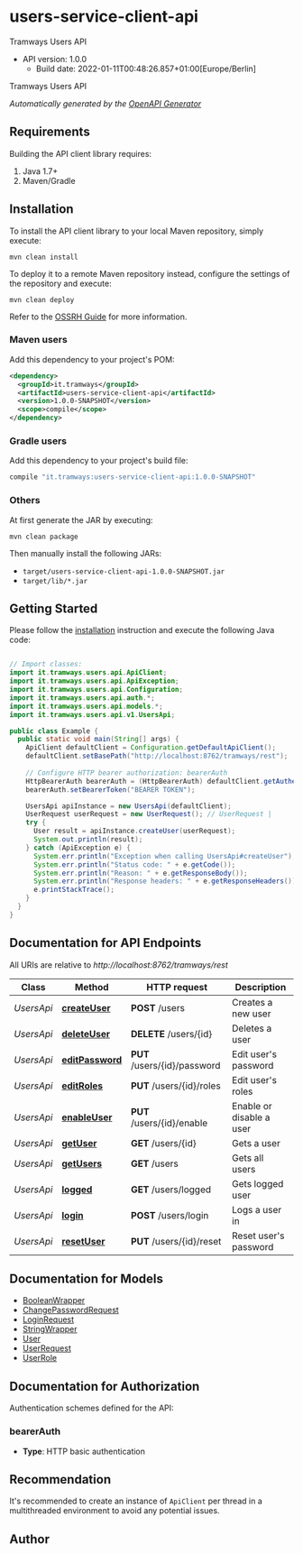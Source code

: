# users-service-client-api

Tramways Users API
- API version: 1.0.0
  - Build date: 2022-01-11T00:48:26.857+01:00[Europe/Berlin]

Tramways Users API


*Automatically generated by the [OpenAPI Generator](https://openapi-generator.tech)*


## Requirements

Building the API client library requires:
1. Java 1.7+
2. Maven/Gradle

## Installation

To install the API client library to your local Maven repository, simply execute:

```shell
mvn clean install
```

To deploy it to a remote Maven repository instead, configure the settings of the repository and execute:

```shell
mvn clean deploy
```

Refer to the [OSSRH Guide](http://central.sonatype.org/pages/ossrh-guide.html) for more information.

### Maven users

Add this dependency to your project's POM:

```xml
<dependency>
  <groupId>it.tramways</groupId>
  <artifactId>users-service-client-api</artifactId>
  <version>1.0.0-SNAPSHOT</version>
  <scope>compile</scope>
</dependency>
```

### Gradle users

Add this dependency to your project's build file:

```groovy
compile "it.tramways:users-service-client-api:1.0.0-SNAPSHOT"
```

### Others

At first generate the JAR by executing:

```shell
mvn clean package
```

Then manually install the following JARs:

* `target/users-service-client-api-1.0.0-SNAPSHOT.jar`
* `target/lib/*.jar`

## Getting Started

Please follow the [installation](#installation) instruction and execute the following Java code:

```java

// Import classes:
import it.tramways.users.api.ApiClient;
import it.tramways.users.api.ApiException;
import it.tramways.users.api.Configuration;
import it.tramways.users.api.auth.*;
import it.tramways.users.api.models.*;
import it.tramways.users.api.v1.UsersApi;

public class Example {
  public static void main(String[] args) {
    ApiClient defaultClient = Configuration.getDefaultApiClient();
    defaultClient.setBasePath("http://localhost:8762/tramways/rest");
    
    // Configure HTTP bearer authorization: bearerAuth
    HttpBearerAuth bearerAuth = (HttpBearerAuth) defaultClient.getAuthentication("bearerAuth");
    bearerAuth.setBearerToken("BEARER TOKEN");

    UsersApi apiInstance = new UsersApi(defaultClient);
    UserRequest userRequest = new UserRequest(); // UserRequest | 
    try {
      User result = apiInstance.createUser(userRequest);
      System.out.println(result);
    } catch (ApiException e) {
      System.err.println("Exception when calling UsersApi#createUser");
      System.err.println("Status code: " + e.getCode());
      System.err.println("Reason: " + e.getResponseBody());
      System.err.println("Response headers: " + e.getResponseHeaders());
      e.printStackTrace();
    }
  }
}

```

## Documentation for API Endpoints

All URIs are relative to *http://localhost:8762/tramways/rest*

Class | Method | HTTP request | Description
------------ | ------------- | ------------- | -------------
*UsersApi* | [**createUser**](docs/UsersApi.md#createUser) | **POST** /users | Creates a new user
*UsersApi* | [**deleteUser**](docs/UsersApi.md#deleteUser) | **DELETE** /users/{id} | Deletes a user
*UsersApi* | [**editPassword**](docs/UsersApi.md#editPassword) | **PUT** /users/{id}/password | Edit user&#39;s password
*UsersApi* | [**editRoles**](docs/UsersApi.md#editRoles) | **PUT** /users/{id}/roles | Edit user&#39;s roles
*UsersApi* | [**enableUser**](docs/UsersApi.md#enableUser) | **PUT** /users/{id}/enable | Enable or disable a user
*UsersApi* | [**getUser**](docs/UsersApi.md#getUser) | **GET** /users/{id} | Gets a user
*UsersApi* | [**getUsers**](docs/UsersApi.md#getUsers) | **GET** /users | Gets all users
*UsersApi* | [**logged**](docs/UsersApi.md#logged) | **GET** /users/logged | Gets logged user
*UsersApi* | [**login**](docs/UsersApi.md#login) | **POST** /users/login | Logs a user in
*UsersApi* | [**resetUser**](docs/UsersApi.md#resetUser) | **PUT** /users/{id}/reset | Reset user&#39;s password


## Documentation for Models

 - [BooleanWrapper](docs/BooleanWrapper.md)
 - [ChangePasswordRequest](docs/ChangePasswordRequest.md)
 - [LoginRequest](docs/LoginRequest.md)
 - [StringWrapper](docs/StringWrapper.md)
 - [User](docs/User.md)
 - [UserRequest](docs/UserRequest.md)
 - [UserRole](docs/UserRole.md)


## Documentation for Authorization

Authentication schemes defined for the API:
### bearerAuth

- **Type**: HTTP basic authentication


## Recommendation

It's recommended to create an instance of `ApiClient` per thread in a multithreaded environment to avoid any potential issues.

## Author



